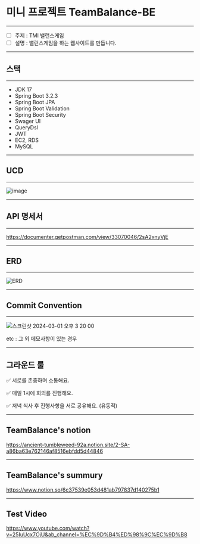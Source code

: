 # 미니 프로젝트 TeamBalance-BE
-----
- [ ]  주제 : TMI 밸런스게임 
- [ ]  설명 : 밸런스게임을 하는 웹사이트를 만듭니다.

-----
## 스택
-----

- JDK 17
- Spring Boot 3.2.3
- Spring Boot JPA
- Spring Boot Validation
- Spring Boot Security
- Swager UI
- QueryDsl
- JWT
- EC2, RDS
- MySQL

-----
## UCD
-----

![image](https://github.com/yuha00e/TeamBalance-BE/assets/157124813/6d5da9f1-5d92-4f0e-86c5-b18344f76afd)

-----
## API 명세서
-----

https://documenter.getpostman.com/view/33070046/2sA2xnyVjE

-----
## ERD
-----

![ERD](https://github.com/yuha00e/TeamBalance-BE/assets/121149088/577c6eed-0fee-477f-a998-bae288e5341f)

-----
## Commit Convention

-----
 
![스크린샷 2024-03-01 오후 3 20 00](https://github.com/yuha00e/spring-lv3/assets/157681548/1fecc129-c6c1-4611-8630-6443d1ff7caa)
 
etc : 그 외 메모사항이 있는 경우

 -----
그라운드 룰
 -----

✅ 서로를 존중하며 소통해요.

✅ 매일 1시에 회의를 진행해요.

✅ 저녁 식사 후 진행사항을 서로 공유해요. (유동적)

 -----
TeamBalance's notion
 -----

https://ancient-tumbleweed-92a.notion.site/2-SA-a86ba63e762146af8516ebfdd5d44846

 -----
TeamBalance's summury
 -----

https://www.notion.so/6c37539e053d481ab797837d140275b1

 -----
 Test Video
 -----
 
 https://www.youtube.com/watch?v=25IuUcx7OjU&ab_channel=%EC%9D%B4%ED%98%9C%EC%9D%B8 

